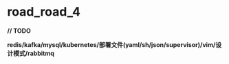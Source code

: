 # road_road_4

**// TODO**

**redis/kafka/mysql/kubernetes/部署文件(yaml/sh/json/supervisor)/vim/设计模式/rabbitmq**


